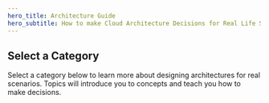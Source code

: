```yaml
---
hero_title: Architecture Guide
hero_subtitle: How to make Cloud Architecture Decisions for Real Life Scenarios
---
```


## Select a Category

Select a category below to learn more about designing architectures for real scenarios. Topics will introduce you to concepts and teach you how to make decisions.